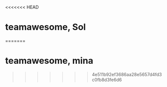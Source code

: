 <<<<<<< HEAD
# teamawesome, Sol
=======
# teamawesome, mina
>>>>>>> 4e511b92ef3686aa28e5657d4fd3c0fb8d3fe6d6
